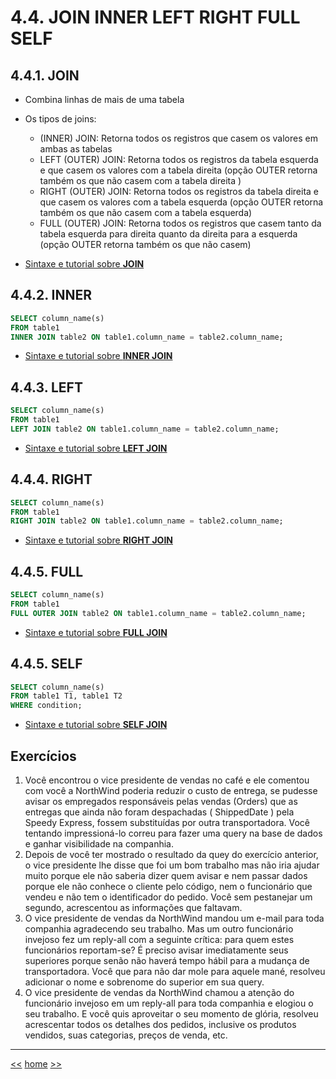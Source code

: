 # 4.4. JOIN INNER LEFT RIGHT FULL SELF

## 4.4.1. JOIN
* Combina linhas de mais de uma tabela
* Os tipos de joins:
  * (INNER) JOIN: Retorna todos os registros que casem os valores em ambas as tabelas
  * LEFT (OUTER) JOIN: Retorna todos os registros da tabela esquerda e que casem os valores com a tabela direita (opção OUTER retorna também os que não casem com a tabela direita )
  * RIGHT (OUTER) JOIN: Retorna todos os registros da tabela direita e que casem os valores com a tabela esquerda (opção OUTER retorna também os que não casem com a tabela esquerda)
  * FULL (OUTER) JOIN: Retorna todos os registros que casem tanto da tabela esquerda para direita quanto da direita para a esquerda (opção OUTER retorna também os que não casem)

* [Sintaxe e tutorial sobre **JOIN** ](https://www.w3schools.com/sql/sql_join.asp)


## 4.4.2. INNER
```sql
SELECT column_name(s)
FROM table1
INNER JOIN table2 ON table1.column_name = table2.column_name;
```

* [Sintaxe e tutorial sobre **INNER JOIN** ](https://www.w3schools.com/sql/sql_join_inner.asp)


## 4.4.3. LEFT
```sql
SELECT column_name(s)
FROM table1
LEFT JOIN table2 ON table1.column_name = table2.column_name;
```
* [Sintaxe e tutorial sobre **LEFT JOIN** ](https://www.w3schools.com/sql/sql_join_left.asp)


## 4.4.4. RIGHT
```sql
SELECT column_name(s)
FROM table1
RIGHT JOIN table2 ON table1.column_name = table2.column_name;
```
* [Sintaxe e tutorial sobre **RIGHT JOIN** ](https://www.w3schools.com/sql/sql_join_right.asp)


## 4.4.5. FULL
```sql
SELECT column_name(s)
FROM table1
FULL OUTER JOIN table2 ON table1.column_name = table2.column_name;
```
* [Sintaxe e tutorial sobre **FULL JOIN** ](https://www.w3schools.com/sql/sql_join_full.asp)


## 4.4.5. SELF
```sql
SELECT column_name(s)
FROM table1 T1, table1 T2
WHERE condition;
```
* [Sintaxe e tutorial sobre **SELF JOIN** ](https://www.w3schools.com/sql/sql_join_self.asp)


## Exercícios
1. Você encontrou o vice presidente de vendas no café e ele comentou com você a NorthWind poderia reduzir o custo de entrega, se pudesse avisar os empregados responsáveis pelas vendas (Orders) que as entregas que ainda não foram despachadas ( ShippedDate ) pela Speedy Express, fossem substituídas por outra transportadora. Você tentando impressioná-lo correu para fazer uma query na base de dados e ganhar visibilidade na companhia.
2. Depois de você ter mostrado o resultado da quey do exercício anterior, o vice presidente lhe disse que foi um bom trabalho mas não iria ajudar muito porque ele não saberia dizer quem avisar e nem passar dados porque ele não conhece o cliente pelo código, nem o funcionário que vendeu e não tem o identificador do pedido. Você sem pestanejar um segundo, acrescentou as informações que faltavam.
3. O vice presidente de vendas da NorthWind mandou um e-mail para toda companhia agradecendo seu trabalho. Mas um outro funcionário invejoso fez um reply-all com a seguinte crítica: para quem estes funcionários reportam-se? É preciso avisar imediatamente seus superiores porque senão não haverá tempo hábil para a mudança de transportadora. Você que para não dar mole para aquele mané, resolveu adicionar o nome e sobrenome do superior em sua query.
4. O vice presidente de vendas da NorthWind chamou a atenção do funcionário invejoso em um reply-all para toda companhia e elogiou o seu trabalho. E você quis aproveitar o seu momento de glória, resolveu acrescentar todos os detalhes dos pedidos, inclusive os produtos vendidos, suas categorias, preços de venda, etc.




***

[<<](README_ComandosSqlMaisUtilizados.md)
[home](../README.md)
[>>](README_ModeloDeDados.md)
